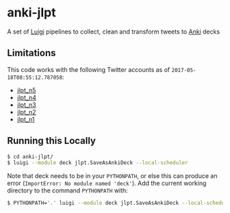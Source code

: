 # anki-jlpt
A set of [Luigi](https://github.com/spotify/luigi) pipelines to collect, clean and transform tweets to [Anki](https://apps.ankiweb.net/) decks

## Limitations

This code works with the following Twitter accounts as of `2017-05-18T08:55:12.787058`:

* [jlpt_n5](https://twitter.com/jlpt_n5)
* [jlpt_n4](https://twitter.com/jlpt_n4)
* [jlpt_n3](https://twitter.com/jlpt_n3)
* [jlpt_n2](https://twitter.com/jlpt_n2)
* [jlpt_n1](https://twitter.com/jlpt_n1)

## Running this Locally

```bash
$ cd anki-jlpt/
$ luigi --module deck jlpt.SaveAsAnkiDeck --local-scheduler
```

Note that deck needs to be in your `PYTHONPATH`, or else this can produce an error (`ImportError: No module named 'deck'`). Add the current working directory to the command `PYTHONPATH` with:

```bash
$ PYTHONPATH='.' luigi --module deck jlpt.SaveAsAnkiDeck --local-scheduler
```
